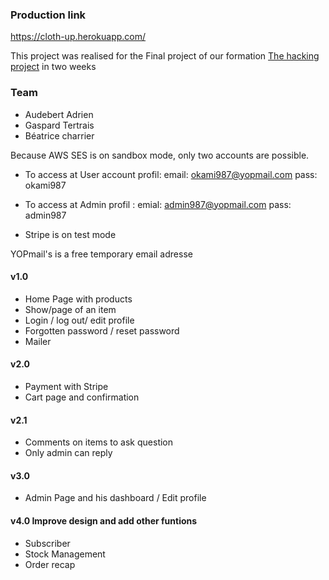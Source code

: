### Production link
https://cloth-up.herokuapp.com/

This project was realised for the Final project of our formation [The hacking project](https://www.thehackingproject.org/fr) in two weeks

### Team
- Audebert Adrien
- Gaspard Tertrais
- Béatrice charrier


Because AWS SES is on sandbox mode, only two accounts are possible.
- To access at User account profil:
   email: okami987@yopmail.com
   pass: okami987

- To access at Admin profil :
   emial: admin987@yopmail.com
   pass: admin987

- Stripe is on test mode

YOPmail's is a free temporary email adresse

#### v1.0
- Home Page with products
- Show/page of an item
- Login / log out/ edit profile
- Forgotten password / reset password
- Mailer

#### v2.0
- Payment with Stripe
- Cart page and confirmation

#### v2.1
- Comments on items to ask question
- Only admin can reply

#### v3.0
- Admin Page and his dashboard / Edit profile

#### v4.0  Improve design and add other funtions
- Subscriber
- Stock Management
- Order recap